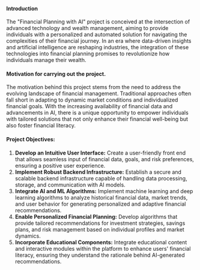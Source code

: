#### **Introduction**

The "Financial Planning with AI" project is conceived at the intersection of advanced technology and wealth management, aiming to provide individuals with a personalized and automated solution for navigating the complexities of their financial journey. In an era where data-driven insights and artificial intelligence are reshaping industries, the integration of these technologies into financial planning promises to revolutionize how individuals manage their wealth.

#### **Motivation for carrying out the project.**

The motivation behind this project stems from the need to address the evolving landscape of financial management. Traditional approaches often fall short in adapting to dynamic market conditions and individualized financial goals. With the increasing availability of financial data and advancements in AI, there is a unique opportunity to empower individuals with tailored solutions that not only enhance their financial well-being but also foster financial literacy.

#### **Project Objectives:**

1. **Develop an Intuitive User Interface:** Create a user-friendly front end that allows seamless input of financial data, goals, and risk preferences, ensuring a positive user experience.
2. **Implement Robust Backend Infrastructure:** Establish a secure and scalable backend infrastructure capable of handling data processing, storage, and communication with AI models.
3. **Integrate AI and ML Algorithms:** Implement machine learning and deep learning algorithms to analyze historical financial data, market trends, and user behavior for generating personalized and adaptive financial recommendations.
4. **Enable Personalized Financial Planning:** Develop algorithms that provide tailored recommendations for investment strategies, savings plans, and risk management based on individual profiles and market dynamics.
5. **Incorporate Educational Components:** Integrate educational content and interactive modules within the platform to enhance users' financial literacy, ensuring they understand the rationale behind AI-generated recommendations.
